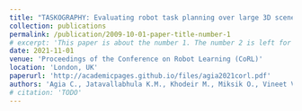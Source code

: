 ```yaml
---
title: "TASKOGRAPHY: Evaluating robot task planning over large 3D scene graphs"
collection: publications
permalink: /publication/2009-10-01-paper-title-number-1
# excerpt: 'This paper is about the number 1. The number 2 is left for future work.'
date: 2021-11-01
venue: 'Proceedings of the Conference on Robot Learning (CoRL)'
location: 'London, UK'
paperurl: 'http://academicpages.github.io/files/agia2021corl.pdf'
authors: 'Agia C., Jatavallabhula K.M., Khodeir M., Miksik O., Vineet V., Mukadam M., Paull L. and Shkurti F.'
# citation: 'TODO'
---
```

